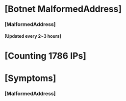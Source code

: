 # [Botnet MalformedAddress]
### [MalformedAddress]
#### [Updated every 2~3 hours]

# [Counting 1786 IPs]

# [Symptoms] 
###   [MalformedAddress]
